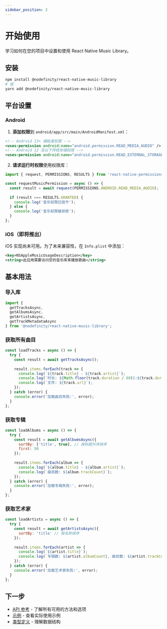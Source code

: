 ```yaml
---
sidebar_position: 2
---
```


# 开始使用

学习如何在您的项目中设置和使用 React Native Music Library。

## 安装

```bash
npm install @nodefinity/react-native-music-library
# 或
yarn add @nodefinity/react-native-music-library
```

## 平台设置

### Android

1. **添加权限**到 `android/app/src/main/AndroidManifest.xml`：

```xml
<!-- Android 13+ 细粒度权限 -->
<uses-permission android:name="android.permission.READ_MEDIA_AUDIO" />
<!-- Android 12 及以下传统存储权限 -->
<uses-permission android:name="android.permission.READ_EXTERNAL_STORAGE" />
```

2. **请求运行时权限**使用权限库：

```js
import { request, PERMISSIONS, RESULTS } from 'react-native-permissions';

const requestMusicPermission = async () => {
  const result = await request(PERMISSIONS.ANDROID.READ_MEDIA_AUDIO);
  
  if (result === RESULTS.GRANTED) {
    console.log('音乐权限已授予');
  } else {
    console.log('音乐权限被拒绝');
  }
};
```

### iOS（即将推出）

iOS 实现尚未可用。为了未来兼容性，在 `Info.plist` 中添加：

```xml
<key>NSAppleMusicUsageDescription</key>
<string>此应用需要访问您的音乐库来播放歌曲</string>
```

## 基本用法

### 导入库

```js
import { 
  getTracksAsync, 
  getAlbumsAsync, 
  getArtistsAsync,
  getTrackMetadataAsync 
} from '@nodefinity/react-native-music-library';
```

### 获取所有曲目

```js
const loadTracks = async () => {
  try {
    const result = await getTracksAsync();
    
    result.items.forEach(track => {
      console.log(`${track.title} - ${track.artist}`);
      console.log(`时长: ${Math.floor(track.duration / 60)}:${track.duration % 60}`);
      console.log(`文件: ${track.url}`);
    });
  } catch (error) {
    console.error('加载曲目失败:', error);
  }
};
```

### 获取专辑

```js
const loadAlbums = async () => {
  try {
    const result = await getAlbumsAsync({
      sortBy: ['title', true], // 按标题升序排序
      first: 50
    });
    
    result.items.forEach(album => {
      console.log(`${album.title} - ${album.artist}`);
      console.log(`曲目数: ${album.trackCount}`);
    });
  } catch (error) {
    console.error('加载专辑失败:', error);
  }
};
```

### 获取艺术家

```js
const loadArtists = async () => {
  try {
    const result = await getArtistsAsync({
      sortBy: 'title' // 按名称排序
    });
    
    result.items.forEach(artist => {
      console.log(`${artist.title}`);
      console.log(`专辑数: ${artist.albumCount}, 曲目数: ${artist.trackCount}`);
    });
  } catch (error) {
    console.error('加载艺术家失败:', error);
  }
};
```

## 下一步

- [API 参考](./api) - 了解所有可用的方法和选项
- [示例](./examples) - 查看实际使用示例
- [类型定义](./api#type-definitions) - 理解数据结构
